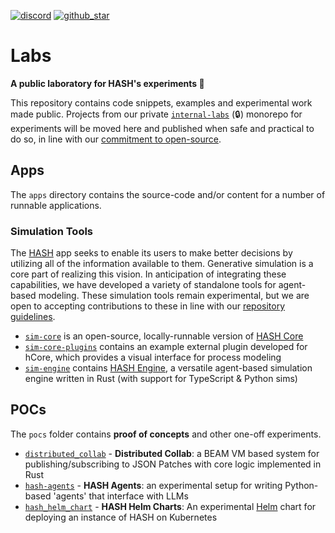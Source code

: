 [discord]: https://hash.ai/discord?utm_medium=organic&utm_source=github_readme_hash-repo_apps
[github_star]: https://github.com/hashintel/hash/tree/main/apps#
[hash]: https://hash.ai/platform/hash?utm_medium=organic&utm_source=github_readme_labs-repo_root
[hash core]: https://hash.ai/platform/core?utm_medium=organic&utm_source=github_readme_labs-repo_root
[hash engine]: https://hash.ai/platform/engine?utm_medium=organic&utm_source=github_readme_labs-repo_root
[repository guidelines]: https://github.com/hashintel/labs/blob/main/.github/CONTRIBUTING.md

[![discord](https://img.shields.io/discord/840573247803097118)][discord] [![github_star](https://img.shields.io/github/stars/hashintel/labs?label=Star%20on%20GitHub&style=social)][github_star]

# Labs

**A public laboratory for HASH's experiments 🧪** 

This repository contains code snippets, examples and experimental work made public. Projects from our private [`internal-labs`](https://github.com/hashintel/internal-labs) (🔒) monorepo for experiments will be moved here and published when safe and practical to do so, in line with our [commitment to open-source](https://hash.dev/blog/open-source).

## Apps

The `apps` directory contains the source-code and/or content for a number of runnable applications.

### Simulation Tools

The [HASH] app seeks to enable its users to make better decisions by utilizing all of the information available to them. Generative simulation is a core part of realizing this vision. In anticipation of integrating these capabilities, we have developed a variety of standalone tools for agent-based modeling. These simulation tools remain experimental, but we are open to accepting contributions to these in line with our [repository guidelines].

- [`sim-core`](apps/sim-core) is an open-source, locally-runnable version of [HASH Core]  
- [`sim-core-plugins`](apps/sim-core-plugins) contains an example external plugin developed for hCore, which provides a visual interface for process modeling
- [`sim-engine`](apps/sim-engine) contains [HASH Engine], a versatile agent-based simulation engine written in Rust (with support for TypeScript & Python sims)

## POCs

The `pocs` folder contains **proof of concepts** and other one-off experiments.

- [`distributed_collab`](pocs/distributed_collab) - **Distributed Collab**: a BEAM VM based system for publishing/subscribing to JSON Patches with core logic implemented in Rust
- [`hash-agents`](pocs/hash-agents) - **HASH Agents**: an experimental setup for writing Python-based 'agents' that interface with LLMs
- [`hash_helm_chart`](pocs/hash_helm_chart) - **HASH Helm Charts**: An experimental [Helm](https://helm.sh) chart for deploying an instance of HASH on Kubernetes
